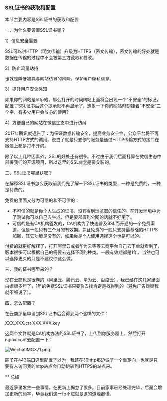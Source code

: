 ### SSL证书的获取和配置

本节主要内容是SSL证书的获取和配置

一、为什么要设置SSL证书呢？

1）信息安全需要

SSL可以讲HTTP（明文传输）升级为HTTPS（密文传输），密文传输的好处就是数据在传输的过程中不会被第三方截取和篡改。

2）防止流量劫持

也就是降低被要与网站仿冒的风险，保护用户隐私信息。

3）提升用户安全感知

如果你的网站是http的，那么打开的时候网站上面将会出现一个“不安全”的标记，配置了SSL证书后这个提示就不再显示了。想象一下你的网站时刻挂着“不安全”三个字，有多少用户会放心的使用?

4）方便自己的网站在微信生态中进行访问

2017年腾讯就通告了：为保证数据传输安全，提高业务安全性，公众平台将不再支持HTTP方式的调用。说白了就是只要你的服务是通过HTTP传输方式的接口在微信上都是打不开的。

除了以上几种因素外，SSL的好处还有很多。不过由于我们后面打算在微信生态中部署我们的开源项目，所以这里的SSL肯定是要安装的。

二、SSL证书哪里获取？

在解释SSL证书怎么获取前我们先了解一下SSL证书的类型，一种是免费的，一种是付费的。

免费的里面又分为可信的和不可信的：

- 不可信的就是你个人生成的证书，没有得到浏览器的信任的。在开发环境中为了测试你可以自己去生成，但是要部署到公网的话就不好用了。
- 可信的是有CA机构签发的，CA机构为了快速普及SSL而开通的一个免费渠道，但是一般只有三个月的有效期。并且免费的一般只支持最基础的HTTPS加密，其它功能是没有的，如果你是个人使用选择这个也是可以的。

付费的就更好解释了，打开阿里云或者华为云等等云商平台自己去下单就看到了，版本很多可以根据自己的需要去选择不同的种类。一般有效期都是1年，当然也可以选择更久的只是不建议你这么做。

三、我的证书哪里来的？

现在云商也是很卷的（阿里云、腾讯云、华为云、百度云），我已经在这几家里面白嫖很多年了，1年的免费SSL证书只要你去找肯定是找得到的（避免广告嫌疑我就不细说了）。

四、怎么配置？

在云商那里申请到SSL证书后会得到两个这样的文件：

XXX.XXX.crt XXX.XXX.key

这两个文件就是CA机构办法的SSL证书了，上传到你服务器上，然后打开nginx.conf去配置一下：

![WechatIMG371.png](https://s2.loli.net/2022/08/29/eSns1HDjCBmiRuW.png)

除了在443端口这里配置了以为，我还在80http那边做了一个重定向，也就是只要有人访问我的http站点会自动跳转到HTTPS的站点来。

** 总结

最近家里发生一些事情，在更新上懈怠了很多。目前家事已经处理完毕，后面会增加更新的频率，毕竟我们这一行不进就是退的道理都懂。



 